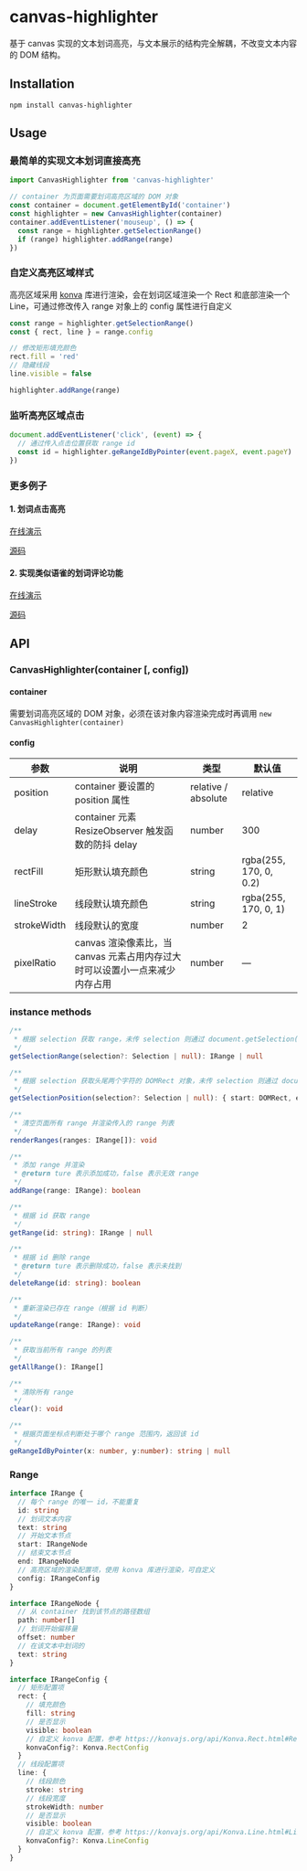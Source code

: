 # canvas-highlighter

基于 canvas 实现的文本划词高亮，与文本展示的结构完全解耦，不改变文本内容的 DOM 结构。

## Installation

```shell
npm install canvas-highlighter
```

## Usage

### 最简单的实现文本划词直接高亮

```javascript
import CanvasHighlighter from 'canvas-highlighter'

// container 为页面需要划词高亮区域的 DOM 对象
const container = document.getElementById('container')
const highlighter = new CanvasHighlighter(container)
container.addEventListener('mouseup', () => {
  const range = highlighter.getSelectionRange()
  if (range) highlighter.addRange(range)
})
```

### 自定义高亮区域样式

高亮区域采用 [konva](https://github.com/konvajs/konva) 库进行渲染，会在划词区域渲染一个 Rect 和底部渲染一个 Line，可通过修改传入 range 对象上的 config 属性进行自定义

```javascript
const range = highlighter.getSelectionRange()
const { rect, line } = range.config

// 修改矩形填充颜色
rect.fill = 'red'
// 隐藏线段
line.visible = false

highlighter.addRange(range)
```

### 监听高亮区域点击

```javascript
document.addEventListener('click', (event) => {
  // 通过传入点击位置获取 range id
  const id = highlighter.geRangeIdByPointer(event.pageX, event.pageY)
})
```

### 更多例子

#### 1. 划词点击高亮

[在线演示](https://dlillard0.github.io/canvas-highlighter/)

[源码](https://github.com/DLillard0/canvas-highlighter/blob/main/docs/index.html)

#### 2. 实现类似语雀的划词评论功能

[在线演示](https://dlillard0.github.io/canvas-highlighter/yuque.html)

[源码](https://github.com/DLillard0/canvas-highlighter/blob/main/docs/yuque.html)

## API

### CanvasHighlighter(container [, config])

#### container

需要划词高亮区域的 DOM 对象，必须在该对象内容渲染完成时再调用 `new CanvasHighlighter(container)`

#### config

| 参数 | 说明 | 类型 | 默认值 |
| - | - | - | - |
| position | container 要设置的 position 属性 | relative / absolute | relative |
| delay | container 元素 ResizeObserver 触发函数的防抖 delay | number | 300 |
| rectFill | 矩形默认填充颜色 | string | rgba(255, 170, 0, 0.2) |
| lineStroke | 线段默认填充颜色 | string | rgba(255, 170, 0, 1) |
| strokeWidth | 线段默认的宽度 | number | 2 |
| pixelRatio | canvas 渲染像素比，当 canvas 元素占用内存过大时可以设置小一点来减少内存占用 | number | — |

### instance methods

```typescript
/**
 * 根据 selection 获取 range，未传 selection 则通过 document.getSelection() 获取
 */
getSelectionRange(selection?: Selection | null): IRange | null

/**
 * 根据 selection 获取头尾两个字符的 DOMRect 对象，未传 selection 则通过 document.getSelection() 获取
 */
getSelectionPosition(selection?: Selection | null): { start: DOMRect, end: DOMRect } | null

/**
 * 清空页面所有 range 并渲染传入的 range 列表
 */
renderRanges(ranges: IRange[]): void

/**
 * 添加 range 并渲染
 * @return ture 表示添加成功，false 表示无效 range
 */
addRange(range: IRange): boolean

/**
 * 根据 id 获取 range
 */
getRange(id: string): IRange | null

/**
 * 根据 id 删除 range
 * @return ture 表示删除成功，false 表示未找到
 */
deleteRange(id: string): boolean

/**
 * 重新渲染已存在 range（根据 id 判断）
 */
updateRange(range: IRange): void

/**
 * 获取当前所有 range 的列表
 */
getAllRange(): IRange[]

/**
 * 清除所有 range
 */
clear(): void

/**
 * 根据页面坐标点判断处于哪个 range 范围内，返回该 id
 */
geRangeIdByPointer(x: number, y:number): string | null
```

### Range

```typescript
interface IRange {
  // 每个 range 的唯一 id，不能重复
  id: string
  // 划词文本内容
  text: string
  // 开始文本节点
  start: IRangeNode
  // 结束文本节点
  end: IRangeNode
  // 高亮区域的渲染配置项，使用 konva 库进行渲染，可自定义
  config: IRangeConfig
}

interface IRangeNode {
  // 从 container 找到该节点的路径数组
  path: number[]
  // 划词开始偏移量
  offset: number
  // 在该文本中划词的
  text: string
}

interface IRangeConfig {
  // 矩形配置项
  rect: {
    // 填充颜色
    fill: string
    // 是否显示
    visible: boolean
    // 自定义 konva 配置，参考 https://konvajs.org/api/Konva.Rect.html#Rect__anchor
    konvaConfig?: Konva.RectConfig
  }
  // 线段配置项
  line: {
    // 线段颜色
    stroke: string
    // 线段宽度
    strokeWidth: number
    // 是否显示
    visible: boolean
    // 自定义 konva 配置，参考 https://konvajs.org/api/Konva.Line.html#Line__anchor
    konvaConfig?: Konva.LineConfig
  }
}
```
